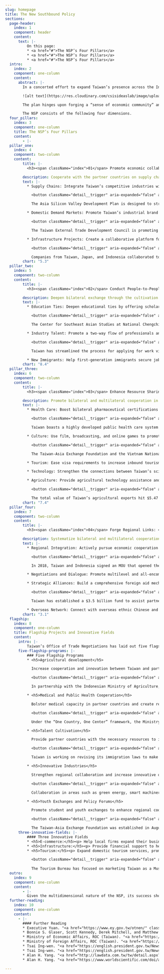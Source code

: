 ```yaml
---
slug: homepage
title: The New Southbound Policy
sections:
  page-header:
    index: 1
    component: header
    content:
      text: |-
          On this page:
          * <a href="#">The NSP’s Four Pillars</a>
          * <a href="#">The NSP’s Four Pillars</a>
          * <a href="#">The NSP’s Four Pillars</a>
  intro:
    index: 2
    component: one-column
    content:
      abstract: |-
        In a concerted effort to expand Taiwan’s presence across the Indo-Pacific, President Tsai Ing-wen introduced the New Southbound Policy (NSP) in 2016. The NSP is designed to strengthen Taipei’s relationships with the ten countries of the Association of Southeast Asian Nations (ASEAN), six states in South Asia, Australia, and New Zealand. The policy aims to leverage Taiwan’s cultural, educational, technological, agricultural, and economic assets to enhance Taiwan’s regional integration and promote the broader development of the Indo-Pacific region.

        ![alt text](https://res.cloudinary.com/csisideaslab/image/upload/v1541004113/on-the-radar/GettyImages-1054021808.jpg "Countries included in the Southbound Policy: the ten countries of ASEAN, Australia, Bangladesh, Bhutan, India, Nepal, New Zealand, Pakistan, and Sri Lanka")

        The plan hinges upon forging a “sense of economic community” and forming “a consensus for cooperation” with the 18 nations identified by Taipei as potential partners. Since Taiwan lacks formal diplomatic ties with the countries targeted by the NSP, Taipei must creatively foster bilateral collaboration. To this end, the Tsai administration has rallied local governments and civil society organizations to collaborate with the central government’s implementation efforts.

        The NSP consists of the following four dimensions.
  four_pillars:
    index: 3
    component: one-column
    title: The NSP’s Four Pillars
    content:
        - |-
  pillar_one:
    index: 4
    component: two-column
    content:
        title: |-
          <h3><span className="index">01</span> Promote economic collaboration: </h3>

        description: Cooperate with the partner countries on supply chains, domestic demand markets and infrastructure projects.
        text: |-
          * Supply Chains: Integrate Taiwan’s competitive industries with the supply chains of other economies, including not only NSP partners but also Japan and the United States.

            <button className="detail__trigger" aria-expanded="false" aria-label="Toggle Explainer"><i className="ellipse">…</i></button>

            The Asia Silicon Valley Development Plan is designed to strengthen industrial links between Taiwan and its economic partners.

          * Domestic Demand Markets: Promote Taiwan’s industrial brand abroad by increasing exports.

            <button className="detail__trigger" aria-expanded="false" aria-label="Toggle Explainer"><i className="ellipse">…</i></button>

            The Taiwan External Trade Development Council is promoting Taiwan’s image abroad by organizing fairs and exhibitions in partner countries.

          * Infrastructure Projects: Create a collaborative platform for exporting infrastructure construction services and turnkey projects.

            <button className="detail__trigger" aria-expanded="false" aria-label="Toggle Explainer"><i className="ellipse">…</i></button>

            Companies from Taiwan, Japan, and Indonesia collaborated to construct Jakarta’s first mass rapid transit line.
        chart: "5.3"
  pillar_two:
    index: 5
    component: two-column
    content:
        title: |-
          <h3><span className="index">02</span> Conduct People-to-People Exchanges: </h3>

        description: Deepen bilateral exchange through the cultivation of scholars, students, and industry professionals.
        text: |-
          * Education Ties: Deepen educational ties by offering scholarships to students from partner countries. Enhance domestic cooperation between academia and industry. Provide enhanced youth technical training.

            <button className="detail__trigger" aria-expanded="false" aria-label="Toggle Explainer"><i className="ellipse">…</i></button>

            The Center for Southeast Asian Studies at National Chengchi University leads a consortium of 13 leading institutions for Southeast Asian studies from across the region.

          * Industry Talent: Promote a two-way flow of professionals and help match foreign workers with local companies.

            <button className="detail__trigger" aria-expanded="false" aria-label="Toggle Explainer"><i className="ellipse">…</i></button>

            Taiwan has streamlined the process for applying for work visas and created a new visa for job seekers from overseas. 

          * New Immigrants: Help first-generation immigrants secure job opportunities. Connect second-generation immigrants with their ancestral countries through academic and cultural exchanges.
        chart: "8.4"
  pillar_three:
    index: 6
    component: two-column
    content:
        title: |-
          <h3><span className="index">03</span> Enhance Resource Sharing: </h3>

        description: Promote bilateral and multilateral cooperation in culture, tourism, medical care, technology, agriculture, and small and medium-sized enterprises.
        text: |-
          * Health Care: Boost bilateral pharmaceutical certifications and new drug and medical equipment development. Support the development of medical care and training of public health workers overseas.

            <button className="detail__trigger" aria-expanded="false" aria-label="Toggle Explainer"><i className="ellipse">…</i></button>

            Taiwan boasts a highly developed public health care system and one of the world’s most technologically advanced medical equipment industries.

          * Culture: Use film, broadcasting, and online games to promote Taiwan’s culture. Encourage exchanges between cities in Taiwan and cities elsewhere in the region.

            <button className="detail__trigger" aria-expanded="false" aria-label="Toggle Explainer"><i className="ellipse">…</i></button>

            The Taiwan-Asia Exchange Foundation and the Vietnam National Institute of Culture and Arts Studies have partnered to create art programs, artist-in-residence projects, and various workshops. 

          * Tourism: Ease visa requirements to increase inbound tourism to Taiwan. Make Taiwan’s tourism more inclusive by expanding the language-training of tour guides and creating a Muslim-friendly travel environment.

          * Technology: Strengthen the connections between Taiwan’s science parks and research institutes and counterparts abroad. Engage in technology sharing.

          * Agriculture: Provide agricultural technology assistance and increase business exchanges with partner countries.

            <button className="detail__trigger" aria-expanded="false" aria-label="Toggle Explainer"><i className="ellipse">…</i></button>

            The total value of Taiwan’s agricultural exports hit $5.47 billion in 2018, marking a 20-year high. 
        chart: "7.4"
  pillar_four:
    index: 7
    component: two-column
    content:
        title: |-
          <h3><span className="index">04</span> Forge Regional Links: </h3>

        description: Systematize bilateral and multilateral cooperation with partner countries while strengthening negotiations and dialogues.
        text: |-
          * Regional Integration: Actively pursue economic cooperation agreements. Update and strengthen current bilateral investment and taxation treaties.

            <button className="detail__trigger" aria-expanded="false" aria-label="Toggle Explainer"><i className="ellipse">…</i></button>

            In 2018, Taiwan and Indonesia signed an MOU that opened the possibility of creating special economic zones and cooperating on infrastructure development. 

          * Negotiations and Dialogue: Promote multilevel and all-encompassing negotiations and dialogue with partner countries. Open dialogue and negotiations with China.

          * Strategic Alliances: Build a comprehensive foreign aid mechanism and encourage Taiwan businesses to participate in overseas development projects. Strengthen official and nonofficial cooperation between Taiwan and foreign partners. 

            <button className="detail__trigger" aria-expanded="false" aria-label="Toggle Explainer"><i className="ellipse">…</i></button>

            Taiwan has established a $3.5 billion fund to assist partner countries with development projects.

          * Overseas Network: Connect with overseas ethnic Chinese and overseas Taiwan business networks and strengthen their links with corporations in Taiwan.
        chart: "3.1"
  flagship:
    index: 8
    component: one-column
    title: Flagship Projects and Innovative Fields
    content:
      intro: |-
          Taiwan’s Office of Trade Negotiations has laid out five flagship projects and three potential-laden fields for collaboration. These programs are designed to capitalize on the pillars of the NSP and enhance mutually beneficial ties with targeted countries across the Indo-Pacific. 
      five-flagship-programs: |-
          ### Five Flagship Programs
          * <h5>Agricultural development</h5>

            Increase cooperation and innovation between Taiwan and partner countries.

            <button className="detail__trigger" aria-expanded="false" aria-label="Toggle Explainer"><i className="ellipse">…</i></button>

            In partnership with the Indonesian Ministry of Agriculture, Taiwan has set up a Modern Agriculture Demo Farm in Karawang. The project is designed to assist Indonesia’s development through technology and knowledge sharing. 

          * <h5>Medical and Public Health Cooperation</h5>

            Bolster medical capacity in partner countries and create regional supply chains.

            <button className="detail__trigger" aria-expanded="false" aria-label="Toggle Explainer"><i className="ellipse">…</i></button>

            Under the “One Country, One Center” framework, the Ministry of Health and Welfare is partnering with hospitals in partner countries to bolster health care and medical cooperation. Projects have been launched in India, Indonesia, Malaysia, the Philippines, Thailand, and Vietnam.  

          * <h5>Talent Cultivation</h5>

            Provide partner countries with the necessary resources to improve the skills of their workers. Offer opportunities for foreign workers and students to live and work in Taiwan.

            <button className="detail__trigger" aria-expanded="false" aria-label="Toggle Explainer"><i className="ellipse">…</i></button>

            Taiwan is working on revising its immigration laws to make it easier for skilled professionals and foreign students to live and work in Taiwan.

          * <h5>Innovative Industries</h5>

            Strengthen regional collaboration and increase innovative output in key industries through promoting R&D and capacity building.

            <button className="detail__trigger" aria-expanded="false" aria-label="Toggle Explainer"><i className="ellipse">…</i></button>

            Collaboration in areas such as green energy, smart machinery, and biotechnology provides Taiwan with an opportunity to not only assist targeted developing countries but also enhance its ties with R&D leaders such as Japan and the United States. 

          * <h5>Youth Exchanges and Policy Forums</h5>

            Promote student and youth exchanges to enhance regional cooperation and support the next generation of leaders. Encourage civil society engagement with regional counterparts.

            <button className="detail__trigger" aria-expanded="false" aria-label="Toggle Explainer"><i className="ellipse">…</i></button>

            The Taiwan-Asia Exchange Foundation was established in August 2018 to strengthen ties with NSP partner countries. The Yushan Forum is a Taiwan-initiated annual forum designed to foster dialogue, cooperation, and cultural exchange throughout the region. Areas of focus include economic prosperity, technology, innovation, and public health. 
      three-innovative-fields: |-
          #### Three Innovative Fields
          * <h5>E-commerce:</h5><p> Help local firms expand their business abroad and aid the development of e-commerce platforms in regional markets.</p>
          * <h5>Infrastructure:</h5><p> Provide financial support to help Taiwan companies work on infrastructure development projects in partner countries.</p>
          * <h5>Tourism:</h5><p> Expand domestic tourism services, promote Taiwan as a tourist destination overseas, and ease visa entry requirements.</p>

            <button className="detail__trigger" aria-expanded="false" aria-label="Toggle Explainer"><i className="ellipse">…</i></button>
          
            The Tourism Bureau has focused on marketing Taiwan as a Muslim-friendly destination by opening prayer rooms and certifying halal restaurants and hotels.
  outro:
    index: 9
    component: one-column
    content:
        - |-        
          Given the multidimensional nature of the NSP, its success should be evaluated incrementally. We encourage you to visit our <a href="/data">Data Repository</a>, which tracks several of the key performance benchmarks for the policy. More details regarding the NSP can be found in our longer publication.
  further-reading:
    index: 10
    component: one-column
    content:
      - |-
        #### Further Reading
        * Executive Yuan. "<a href="https://www.ey.gov.tw/otnen/" className="external">New Southbound Policy.</a>" Office of Trade Negotiations.
        * Bonnie S. Glaser, Scott Kennedy, Derek Mitchell, and Matthew P. Funaiole. "<a href="https://www.csis.org/analysis/new-southbound-policy" className="external">The New Southbound Policy: Deepening Taiwan’s Regional Integration.</a>" Center for Strategic and International Studies, 2018.
        * Ministry of Economic Affairs, ROC (Taiwan). "<a href="https://www.moea.gov.tw/MNS/english/news/News.aspx?kind=6&menu_id=176&news_id=72912" className="external">The New Soutbound Policy: A Practical Approach Moving Full Steam Ahead.</a>" October 10, 2018.
        * Ministry of Foreign Affairs, ROC (Taiwan). "<a href="https://nspp.mofa.gov.tw/nsppe/" className="external">New Southbound Policy Portal.</a>" New Southbound Policy.
        * Tsai Ing-wen. "<a href="https://english.president.gov.tw/News/5552." className="external">President Tsai Attends Opening of Yushan Forum.</a>" Office of the President, ROC (Taiwan), October 11, 2017.
        * Tsai Ing-wen. "<a href="https://english.president.gov.tw/News/5232" className="external">President Tsai's Remarks at Yushan Forum: Asian Dialogue for Innovation and Progress.</a>" Office of the President, ROC (Taiwan), October 11, 2017.
        * Alan H. Yang. "<a href="http://lawdata.com.tw/tw/detail.aspx?no=297532" className="external">Revisiting Taiwan's New Southbound Policy: Agenda, Networks and Challenges.</a>" Issues and Studies 56, no. 1 (2017): 123-143.
        * Alan H. Yang. "<a href="https://www.worldscientific.com/doi/abs/10.1142/S1013251118400039" className="external">Unpacking Taiwan’s Presence in Southeast Asia: The International Socialization of the New Southbound Policy.</a>" Issues & Studies 54, no. 1 (2018): 1-30.

---
```

